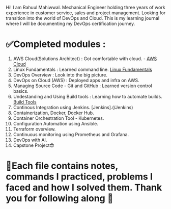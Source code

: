Hi! I am Rahuul Mahiwwal. Mechanical Engineer holding three years of work experience in customer service, sales and project management. Looking for transition into the world of DevOps and Cloud. 
This is my learning journal where I will be documenting my DevOps certification journey. 

# ✅Completed modules : 
1. AWS Cloud(Solutions Architect) : Got comfortable with cloud. - [AWS Cloud](./AWS%20Cloud)
2. Linux Fundamentals : Learned command line. [Linux Fundamentals](./Linux%20Fundamentals)
3. DevOps Overview : Look into the big picture.
4. DevOps on Cloud (AWS) : Deployed apps and infra on AWS.
5. Managing Source Code - Git and GitHub : Learned version control basics.
6. Undestanding and Using Build tools : Learning how to automate builds. [Build Tools](./Understanding%20and%20Using%20Build%20Tools)
7. Continous Integration using Jenkins. [Jenkins].(/Jenkins)
8. Containerization, Docker, Docker Hub.
9. Container Orchestration Tool - Kubernetes.
10. Configuration Automation using Ansible.
11. Terraform overview.
12. Continuous monitoring using Prometheus and Grafana.
13. DevOps with AI.
14. Capstone Project😎


# 🌱Each file contains notes, commands I practiced, problems I faced and how I solved them. Thank you for following along 🚀
